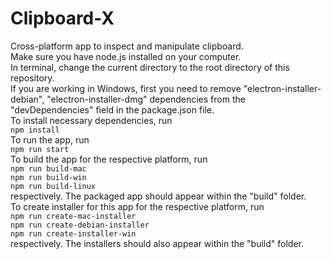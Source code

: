 # Clipboard-X
Cross-platform app to inspect and manipulate clipboard.  
Make sure you have node.js installed on your computer.  
In terminal, change the current directory to the root directory of this repository.  
If you are working in Windows, first you need to remove "electron-installer-debian", "electron-installer-dmg" dependencies from the "devDependencies" field in the package.json file.  
To install necessary dependencies, run  
`npm install`  
To run the app, run  
`npm run start`  
To build the app for the respective platform, run  
`npm run build-mac`  
`npm run build-win`  
`npm run build-linux`  
respectively. The packaged app should appear within the "build" folder.  
To create installer for this app for the respective platform, run  
`npm run create-mac-installer`  
`npm run create-debian-installer`  
`npm run create-installer-win`  
respectively. The installers should also appear within the "build" folder.  
